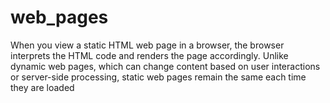 # web_pages
When you view a static HTML web page in a browser, the browser interprets the HTML code and renders the page accordingly. Unlike dynamic web pages, which can change content based on user interactions or server-side processing, static web pages remain the same each time they are loaded
